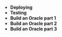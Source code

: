 * **Deploying**
* **Testing**
* **Build an Oracle part 1**
* **Build an Oracle part 2**
* **Build an Oracle part 3**
